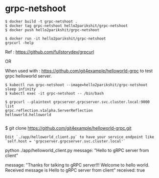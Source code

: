 # grpc-netshoot

```
$ docker build -t grpc-netshoot .
$ docker tag grpc-netshoot hello2parikshit/grpc-netshoot
$ docker push hello2parikshit/grpc-netshoot
```

```
$ docker run -it hello2parikshit/grpc-netshoot
grpcurl -help
```
Ref : https://github.com/fullstorydev/grpcurl

OR

When used with : https://github.com/git4example/helloworld-grpc to test grpc helloworld server.
```
$ kubectl run grpc-netshoot --image=hello2parikshit/grpc-netshoot sleep infinity
$ kubectl exec -it grpc-netshoot -- /bin/bash    

$ grpcurl --plaintext grpcserver.grpcserver.svc.cluster.local:9000 list
grpc.reflection.v1alpha.ServerReflection
helloworld.helloworld  


```
$ git clone https://github.com/git4example/helloworld-grpc.git
```
Edit `./app/helloworld_client.py` to have your service endpoint like `self.host = 'grpcserver.grpcserver.svc.cluster.local'`

```
python ./app/helloworld_client.py
message: "Hello to gRPC server from client"

message: "Thanks for talking to gRPC server!!! Welcome to hello world. Received message is Hello to gRPC server from client"
received: true
```
